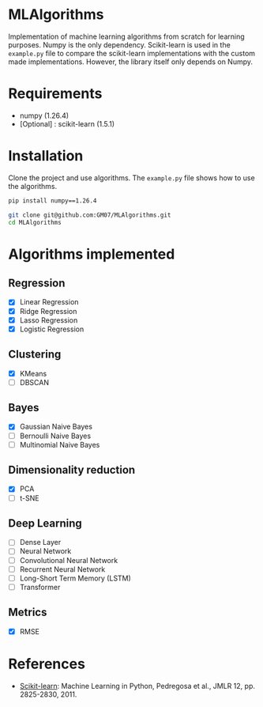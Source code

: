 # MLAlgorithms
Implementation of machine learning algorithms from scratch for learning purposes. Numpy is the only dependency. Scikit-learn is used in the `example.py` file to compare the scikit-learn implementations with the custom made implementations. However, the library itself only depends on Numpy.

# Requirements
- numpy (1.26.4)
- [Optional] : scikit-learn (1.5.1)

# Installation
Clone the project and use algorithms. The `example.py` file shows how to use the algorithms.

```bash
pip install numpy==1.26.4

git clone git@github.com:GM07/MLAlgorithms.git
cd MLAlgorithms
```

# Algorithms implemented 

## Regression
- [X] Linear Regression
- [X] Ridge Regression
- [X] Lasso Regression
- [X] Logistic Regression

## Clustering
- [X] KMeans
- [ ] DBSCAN

## Bayes
- [X] Gaussian Naive Bayes
- [ ] Bernoulli Naive Bayes
- [ ] Multinomial Naive Bayes

## Dimensionality reduction
- [X] PCA
- [ ] t-SNE

## Deep Learning
- [ ] Dense Layer 
- [ ] Neural Network
- [ ] Convolutional Neural Network
- [ ] Recurrent Neural Network
- [ ] Long-Short Term Memory (LSTM)
- [ ] Transformer

## Metrics
- [X] RMSE

# References
- [Scikit-learn](https://scikit-learn.org/stable): Machine Learning in Python, Pedregosa et al., JMLR 12, pp. 2825-2830, 2011.

